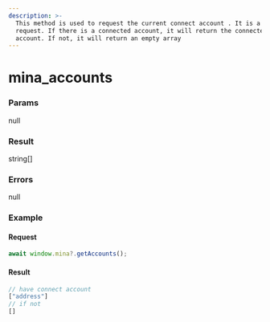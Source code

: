 ```yaml
---
description: >-
  This method is used to request the current connect account . It is a silent
  request. If there is a connected account, it will return the connected
  account. If not, it will return an empty array
---
```


# mina\_accounts

### Params

null

### Result

string\[]

### Errors

null

### Example

#### Request

```typescript
await window.mina?.getAccounts();
```

#### Result

```typescript
// have connect account
["address"]
// if not 
[] 

```
